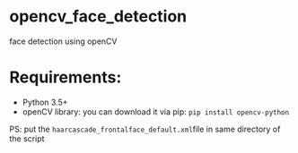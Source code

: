 # opencv_face_detection
face detection using openCV

# Requirements:
- Python 3.5+
- openCV library: you can download it via pip: `pip install opencv-python`

PS: put the `haarcascade_frontalface_default.xml`file in same directory of the script

